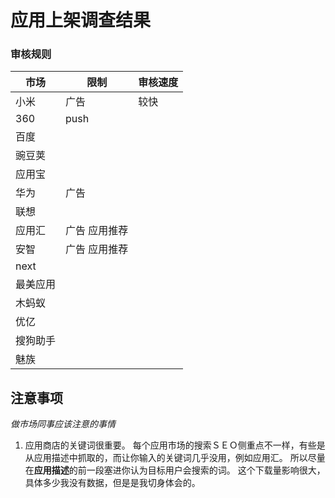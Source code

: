 # 应用上架调查结果

### 审核规则
| 市场        | 限制   |  审核速度  |
| --------   | -----  | ----  |
| 小米       | 广告     |   较快 |
| 360        | push     |         |
| 百度       |      |         |
| 豌豆荚     |      |         |
| 应用宝     |      |         |
| 华为       |  广告    |         |
| 联想       |      |         |
| 应用汇     | 广告  应用推荐    |         |
| 安智       | 广告  应用推荐      |         |
| next       |      |         |
| 最美应用   |      |         |
| 木蚂蚁     |      |         |
| 优亿       |      |         |
| 搜狗助手   |      |         |
| 魅族       |      |         |

## 注意事项 
*做市场同事应该注意的事情*
1. 应用商店的关键词很重要。
每个应用市场的搜索ＳＥＯ侧重点不一样，有些是从应用描述中抓取的，而让你输入的关键词几乎没用，例如应用汇。
所以尽量在**应用描述**的前一段塞进你认为目标用户会搜索的词。
这个下载量影响很大，具体多少我没有数据，但是是我切身体会的。





